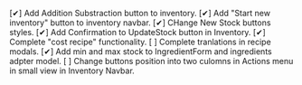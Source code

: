 [✔] Add Addition Substraction button to inventory.
[✔] Add "Start new inventory" button to inventory navbar.
[✔] CHange New Stock buttons styles.
[✔] Add Confirmation to UpdateStock button in Inventory.
[✔] Complete "cost recipe" functionality.
[ ] Complete tranlations in recipe modals.
[✔] Add min and max stock to IngredientForm and ingredients adpter model.
[ ] Change buttons position into two culomns in Actions menu in small view in Inventory Navbar.